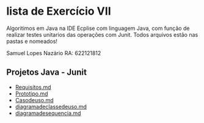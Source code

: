 # lista de Exercício VII

Algoritimos em Java na IDE Ecplise com linguagem Java, com função de realizar testes unitarios das operações com Junit. Todos arquivos estão nas pastas e nomeados!

Samuel Lopes Nazário RA: 622121812


## Projetos Java - Junit

* [Requisitos.md](Requisitos.md)
* [Prototipo.md](Prototipo.md)
* [Casodeuso.md](Casodeuso.md)
* [diagramadeclassedeuso.md](diagramadeclassedeuso.md)
* [diagramadesequencia.md](diagramadesequencia.md)
